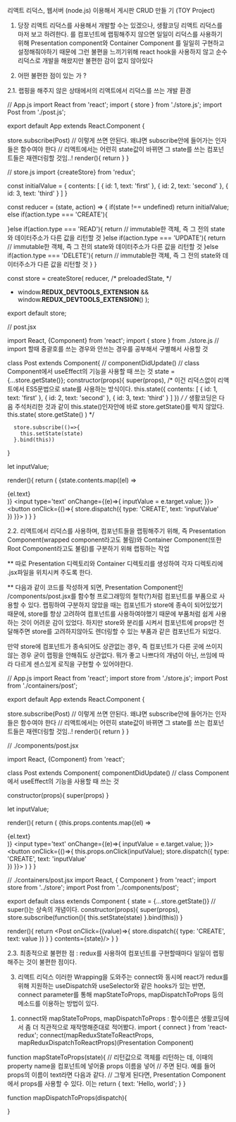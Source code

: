리액트 리덕스, 웹서버 (node.js) 이용해서 게시판 CRUD 만들 기 (TOY Project)

1. 당장 리액트 리덕스를 사용해서 개발할 수는 있겠으나, 생활코딩 리액트 리덕스를 마저 보고 하려한다.
<Provider>를 <App> 컴포넌트에 랩핑해주지 않으면 일일이 리덕스를 사용하기 위해 Presentation component와 Container Component 를 일일히 구현하고 설정해줘야하기 때문에 그런 불편을 느끼기위해 react hook을 사용하지 않고 순수 리덕스로 개발을 해왔지만 불편한 감이 없지 않아있다


2. 어떤 불편한 점이 있는 가 ?

2.1. 랩핑을 해주지 않은 상태에서의 리액트에서 리덕스를 쓰는 개발 환경

// App.js
import React from 'react';
import { store } from './store.js';
import Post from './post.js';


export default App extends React.Component {

  store.subscribe(Post) // 이렇게 쓰면 안된다. 왜냐면 subscribe안에 들어가는 인자들은 함수여야 한다
                        // 리액트에서는 어련히 state값이 바뀌면 그 state를 쓰는 컴포넌트들은 재렌더링할 것임..!
  render(){
    return <Post />
  }
}

// store.js
import {createStore} from 'redux';

const initialValue = {
    contents: [
      { id: 1,
        text: 'first'
      },
      { id: 2,
        text: 'second'
      },
      { id: 3,
        text: 'third'
      }
    ]
  }

const reducer = (state, action) => {
  if(state !== undefined) return initialValue;
  else if(action.type === 'CREATE'){

  }else if(action.type === 'READ'){
    return // immutable한 객체, 즉 그 전의 state와 데이터주소가 다른 값을 리턴할 것
  }else if(action.type === 'UPDATE'){
    return // immutable한 객체, 즉 그 전의 state와 데이터주소가 다른 값을 리턴할 것
  }else if(action.type === 'DELETE'){
    return // immutable한 객체, 즉 그 전의 state와 데이터주소가 다른 값을 리턴할 것
  }
}

const store = createStore(
   reducer, /* preloadedState, */
+  window.__REDUX_DEVTOOLS_EXTENSION__ && window.__REDUX_DEVTOOLS_EXTENSION__()
 );

 export default store;


// post.jsx

import React, {Component} from 'react';
import { store } from ./store.js
// import 할때 중괄호를 쓰는 경우와 안쓰는 경우를 공부해서 구별해서 사용할 것

class Post extends Component{
  // componentDidUpdate()   // class Component에서 useEffect의 기능을 사용할 때 쓰는 것
  state = {...store.getState()};
  constructor(props){
    super(props),
    /*
    이건 리덕스없이 리액트에서 ES5문법으로 state를 사용하는 방식이다.
    this.state({
        contents: [
          { id: 1,
            text: 'first'
          },
          { id: 2,
            text: 'second'
          },
          { id: 3,
            text: 'third'
          }
        ]
      })
      */
      /*
      생활코딩은 다음 주석처리한 것과 같이 this.state()인자안에 바로 store.getState()를 박지 않았다.
      this.state(
        store.getState()
      )
      */

      store.subscribe(()=>{
        this.setState(state)
      }.bind(this))
  }

  let inputValue;

  render(){
    return (
        {state.contents.map((el) => <div key={el.id}>{el.text}</div>)}
        <input type='text' onChange={(e)=>{
            inputValue = e.target.value;
        }}></input>
        <button onClick={()=>{
            store.dispatch({
                type: 'CREATE',
                text: 'inputValue'  
            })
        }}></button>
      )
  }
}


2.2. 리액트에서 리덕스를 사용하며, 컴포넌트들을 랩핑해주기 위해, 즉 Presentation Component(wrapped component라고도 불림)와 Container Component(또한 Root Component라고도 불림)를 구분하기 위해 랩핑하는 작업

** 따로 Presentation 디렉토리와 Container 디렉토리를 생성하여 각자 디렉토리에 .jsx파일을 위치시켜 주도록 한다.

** 다음과 같이 코드를 작성하게 되면, Presentation Component인 /components/post.jsx를 함수형 프로그래밍의 철학(?)처럼 컴포넌트를 부품으로 사용할 수 있다. 랩핑하여 구분하지 않았을 때는 컴포넌트가 store에 종속이 되어있었기 때문에, store를 항상 고려하여 컴포넌트를 사용하여야했기 때문에 부품처럼 쉽게 사용하는 것이 어려운 감이 있었다. 하지만 store와 분리를 시켜서 컴포넌트에 props만 전달해주면 store를 고려하지않아도 렌더링할 수 있는 부품과 같은 컴포넌트가 되었다.

만약 store에 컴포넌트가 종속되어도 상관없는 경우, 즉 컴포넌트가 다른 곳에 쓰이지 않는 경우 굳이 랩핑을 안해줘도 상관없다. 뭐가 좋고 나쁘다의 개념이 아닌, 쓰임에 따라 다르게 센스있게 로직을 구현할 수 있어야한다.



// App.js
import React from 'react';
import store from './store.js';
import Post from './containers/post';


export default App extends React.Component {

  store.subscribe(Post) // 이렇게 쓰면 안된다. 왜냐면 subscribe안에 들어가는 인자들은 함수여야 한다
                        // 리액트에서는 어련히 state값이 바뀌면 그 state를 쓰는 컴포넌트들은 재렌더링할 것임..!
  render(){
    return <Post />
  }
}


// ./components/post.jsx

import React, {Component} from 'react';


class Post extends Component{
  componentDidUpdate()  // class Component에서 useEffect의 기능을 사용할 때 쓰는 것

  constructor(props){
    super(props)
  }

  let inputValue;

  render(){
    return (
        {this.props.contents.map((el) => <div key={el.id}>{el.text}</div>)}
        <input type='text' onChange={(e)=>{
            inputValue = e.target.value;
        }}></input>
        <button onClick={()=>{
          this.props.onClick(inputValue);
            store.dispatch({
                type: 'CREATE',
                text: 'inputValue'  
            })
        }}></button>
      )
  }
}

// ./containers/post.jsx
import React, { Component } from 'react';
import store from '../store';
import Post from '../components/post';

export default class extends Component {
  state = {...store.getState()}
  // super()는 상속의 개념이다.
  constructor(props){
    super(props),
    store.subscribe(function(){
      this.setState(state)
    }.bind(this))
  }

  render(){
    return <Post onClick={(value)=>{
        store.dispatch({
          type: 'CREATE',
          text: value
        })
      }
    } contents={state}/>
  }
}


2.3. 최종적으로 불편한 점
: redux를 사용하여 컴포넌트를 구현할때마다 일일이 랩핑해주는 것이 불편한 점이다.





3. 리액트 리덕스
이러한 Wrapping을 도와주는 connect와 동시에 react가 redux를 위해 지원하는 useDispatch와 useSelector와 같은 hooks가 있는 반면, connect parameter를 통해 mapStateToProps, mapDispatchToProps 등의 메소드를 이용하는 방법이 있다.

1) connect와 mapStateToProps, mapDispatchToProps
: 함수이름은 생활코딩에서 좀 더 직관적으로 재작명해준대로 적어봤다.
import { connect } from 'react-redux';
connect(mapReduxStateToReactProps, mapReduxDispatchToReactProps)(Presentation Component)

function mapStateToProps(state){
  // 리턴값으로 객체를 리턴하는 데, 이때의 property name을 컴포넌트에 넣어줄 props 이름을 넣어
  // 주면 된다. 예를 들어 props의 이름이 text라면 다음과 같다.
  // 그렇게 된다면, Presentation Component에서 props를 사용할 수 있다. 이는 
  return {
    text: 'Hello, world';
  }
}

function mapDispatchToProps(dispatch){

}
